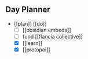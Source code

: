 ## Day Planner
- [[plan]] [[do]]
	- [ ] [[obsidian embeds]]
	- [ ] fund [[flancia collective]]
	- [x] [[learn]]
	- [x] [[protopoi]]